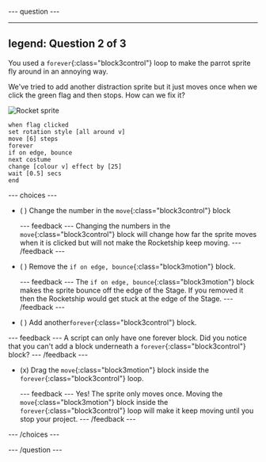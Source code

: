 --- question ---

---
legend: Question 2 of 3
---

You used a `forever`{:class="block3control"} loop to make the parrot sprite fly around in an annoying way. 

We've tried to add another distraction sprite but it just moves once when we click the green flag and then stops. How can we fix it?

![Rocket sprite](images/rocket-sprite.png)

```blocks3
when flag clicked
set rotation style [all around v] 
move [6] steps 
forever 
if on edge, bounce 
next costume 
change [colour v] effect by [25] 
wait [0.5] secs 
end
```

--- choices ---

- ( ) Change the number in the `move`{:class="block3control"} block

  --- feedback ---
Changing the numbers in the `move`{:class="block3control"} block will change how far the sprite moves when it is clicked but will not make the Rocketship keep moving.
  --- /feedback ---

- ( ) Remove the `if on edge, bounce`{:class="block3motion"} block.

  --- feedback ---
The `if on edge, bounce`{:class="block3motion"} block makes the sprite bounce off the edge of the Stage. If you removed it then the Rocketship would get stuck at the edge of the Stage.
  --- /feedback ---

- ( ) Add another`forever`{:class="block3control"} block.

--- feedback ---
A script can only have one forever block. Did you notice that you can't add a block underneath a `forever`{:class="block3control"} block?
--- /feedback ---

- (x) Drag the `move`{:class="block3motion"} block inside the `forever`{:class="block3control"} loop.

  --- feedback ---
  Yes! The sprite only moves once. Moving the `move`{:class="block3motion"} block inside the `forever`{:class="block3control"} loop will make it keep moving until you stop your project.
  --- /feedback ---

--- /choices ---

--- /question ---
